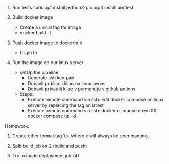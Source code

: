 1. Run tests
    sudo apt install python3-pip
    pip3 install unittest

2. Build docker image
    - Create a unical tag for image
    - docker build -t <tag>
      

3. Push docker image to dockerhub
    - Login to

4. Run the image on our linux server
    - setUp the pipeline:
        - Generate ssh key-pair
        - Dobavit publicnij kliuc na linux server
        - Dobavit privatnij kliuc v permenuju v github actions
    - Steps:
        - Execute remote command via ssh: Edit docker compose on linux server by replacing the tag on latest
        - Execute remote command via ssh: docker compose down && docker compose up -d

Homework:

1. Create other format tag 1.x, where x will always be encrimanting.

2. Split build job on 2 (build and push)

3. Try to made deployment job (4)